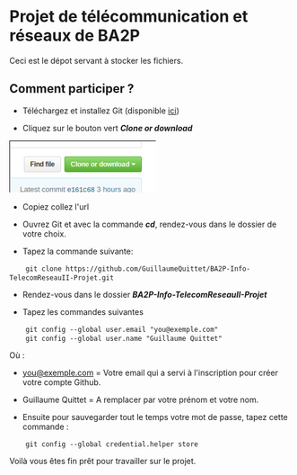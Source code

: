 # Projet de télécommunication et réseaux de BA2P

Ceci est le dépot servant à stocker les fichiers.

## Comment participer ?

- Téléchargez et installez Git (disponible [ici](https://git-scm.com/))

- Cliquez sur le bouton vert ***Clone or download***

![bouton-clone-or-download]

[bouton-clone-or-download]: https://github.com/GuillaumeQuittet/BA2P-Info-TelecomReseauII-Projet/blob/master/screenshots/bouton-clone-or-download.png

- Copiez collez l'url

- Ouvrez Git et avec la commande ***cd***, rendez-vous dans le dossier de votre choix.

- Tapez la commande suivante:

```
    git clone https://github.com/GuillaumeQuittet/BA2P-Info-TelecomReseauII-Projet.git
```

- Rendez-vous dans le dossier ***BA2P-Info-TelecomReseauII-Projet***

- Tapez les commandes suivantes

```
    git config --global user.email "you@exemple.com"
    git config --global user.name "Guillaume Quittet"
```

Où :

- you@exemple.com = Votre email qui a servi à l'inscription pour créer votre compte Github.
- Guillaume Quittet = A remplacer par votre prénom et votre nom.

- Ensuite pour sauvegarder tout le temps votre mot de passe, tapez cette commande :

```
    git config --global credential.helper store
```

Voilà vous êtes fin prêt pour travailler sur le projet.

